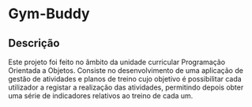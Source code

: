 # Gym-Buddy

## Descrição
Este projeto foi feito no âmbito da unidade curricular Programação Orientada a Objetos. Consiste no desenvolvimento de uma aplicação de gestão de atividades e planos de treino cujo objetivo é possibilitar cada utilizador a registar a realização das atividades, permitindo depois obter uma série de indicadores relativos ao treino de cada um.

